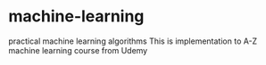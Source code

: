 # machine-learning
practical machine learning algorithms
This is implementation to A-Z machine learning course from Udemy
